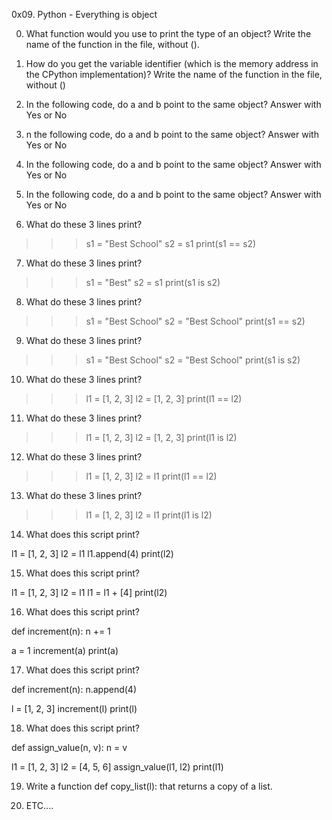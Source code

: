0x09. Python - Everything is object

0. What function would you use to print the type of an object?
Write the name of the function in the file, without ().

1. How do you get the variable identifier (which is the memory address in the CPython implementation)?
Write the name of the function in the file, without ()

2. In the following code, do a and b point to the same object? Answer with Yes or No
3. n the following code, do a and b point to the same object? Answer with Yes or No
4. In the following code, do a and b point to the same object? Answer with Yes or No
5. In the following code, do a and b point to the same object? Answer with Yes or No
6. What do these 3 lines print?

>>> s1 = "Best School"
>>> s2 = s1
>>> print(s1 == s2)

7. What do these 3 lines print?

>>> s1 = "Best"
>>> s2 = s1
>>> print(s1 is s2)

8. What do these 3 lines print?

>>> s1 = "Best School"
>>> s2 = "Best School"
>>> print(s1 == s2)

9. What do these 3 lines print?

>>> s1 = "Best School"
>>> s2 = "Best School"
>>> print(s1 is s2)

10. What do these 3 lines print?

>>> l1 = [1, 2, 3]
>>> l2 = [1, 2, 3] 
>>> print(l1 == l2)

11. What do these 3 lines print?

>>> l1 = [1, 2, 3]
>>> l2 = [1, 2, 3] 
>>> print(l1 is l2)

12. What do these 3 lines print?

>>> l1 = [1, 2, 3]
>>> l2 = l1
>>> print(l1 == l2)

13. What do these 3 lines print?

>>> l1 = [1, 2, 3]
>>> l2 = l1
>>> print(l1 is l2)

14. What does this script print?

l1 = [1, 2, 3]
l2 = l1
l1.append(4)
print(l2)

15. What does this script print?

l1 = [1, 2, 3]
l2 = l1
l1 = l1 + [4]
print(l2)

16. What does this script print?

def increment(n):
    n += 1

a = 1
increment(a)
print(a)

17. What does this script print?

def increment(n):
    n.append(4)

l = [1, 2, 3]
increment(l)
print(l)

18. What does this script print?

def assign_value(n, v):
    n = v

l1 = [1, 2, 3]
l2 = [4, 5, 6]
assign_value(l1, l2)
print(l1)

19. Write a function def copy_list(l): that returns a copy of a list.

20. ETC....


